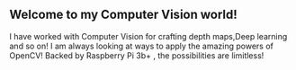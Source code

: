 ## Welcome to my Computer Vision world!
I have worked with Computer Vision for crafting depth maps,Deep learning and so on! I am always looking at ways to apply the amazing powers of OpenCV!
Backed by Raspberry Pi 3b+ , the possibilities are limitless!


